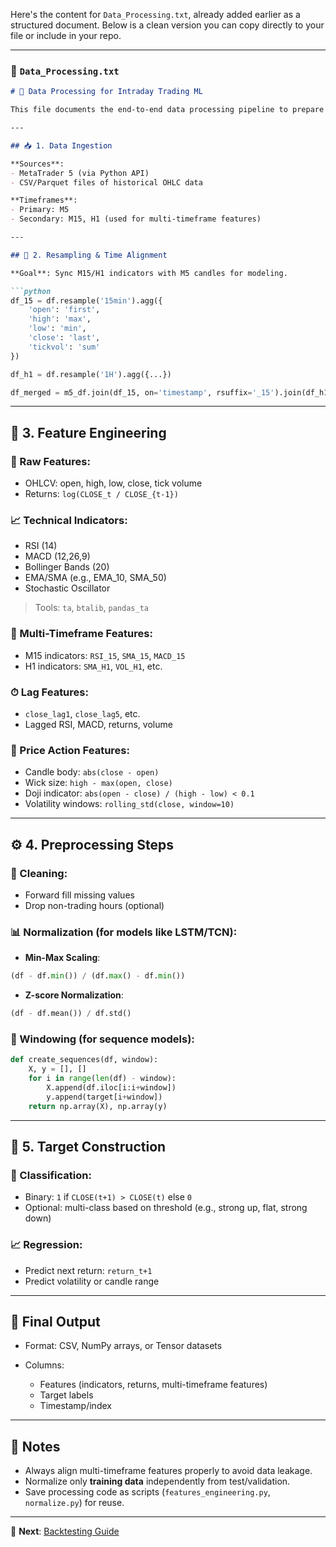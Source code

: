 
Here's the content for `Data_Processing.txt`, already added earlier as a structured document. Below is a clean version you can copy directly to your file or include in your repo.

---

### 📄 `Data_Processing.txt`

````markdown
# 🧼 Data Processing for Intraday Trading ML

This file documents the end-to-end data processing pipeline to prepare intraday financial time-series (M5, M15, H1) data for use in machine learning models.

---

## 📥 1. Data Ingestion

**Sources**:
- MetaTrader 5 (via Python API)
- CSV/Parquet files of historical OHLC data

**Timeframes**:
- Primary: M5
- Secondary: M15, H1 (used for multi-timeframe features)

---

## 🔄 2. Resampling & Time Alignment

**Goal**: Sync M15/H1 indicators with M5 candles for modeling.

```python
df_15 = df.resample('15min').agg({
    'open': 'first',
    'high': 'max',
    'low': 'min',
    'close': 'last',
    'tickvol': 'sum'
})

df_h1 = df.resample('1H').agg({...})

df_merged = m5_df.join(df_15, on='timestamp', rsuffix='_15').join(df_h1, on='timestamp', rsuffix='_h1')
````

---

## 🧪 3. Feature Engineering

### 🔢 Raw Features:

* OHLCV: open, high, low, close, tick volume
* Returns: `log(CLOSE_t / CLOSE_{t-1})`

### 📈 Technical Indicators:

* RSI (14)
* MACD (12,26,9)
* Bollinger Bands (20)
* EMA/SMA (e.g., EMA\_10, SMA\_50)
* Stochastic Oscillator

> Tools: `ta`, `btalib`, `pandas_ta`

### 🧩 Multi-Timeframe Features:

* M15 indicators: `RSI_15`, `SMA_15`, `MACD_15`
* H1 indicators: `SMA_H1`, `VOL_H1`, etc.

### ⏱ Lag Features:

* `close_lag1`, `close_lag5`, etc.
* Lagged RSI, MACD, returns, volume

### 🔀 Price Action Features:

* Candle body: `abs(close - open)`
* Wick size: `high - max(open, close)`
* Doji indicator: `abs(open - close) / (high - low) < 0.1`
* Volatility windows: `rolling_std(close, window=10)`

---

## ⚙️ 4. Preprocessing Steps

### 🧹 Cleaning:

* Forward fill missing values
* Drop non-trading hours (optional)

### 📊 Normalization (for models like LSTM/TCN):

* **Min-Max Scaling**:

```python
(df - df.min()) / (df.max() - df.min())
```

* **Z-score Normalization**:

```python
(df - df.mean()) / df.std()
```

### 🧱 Windowing (for sequence models):

```python
def create_sequences(df, window):
    X, y = [], []
    for i in range(len(df) - window):
        X.append(df.iloc[i:i+window])
        y.append(target[i+window])
    return np.array(X), np.array(y)
```

---

## 🎯 5. Target Construction

### 📍 Classification:

* Binary: `1` if `CLOSE(t+1) > CLOSE(t)` else `0`
* Optional: multi-class based on threshold (e.g., strong up, flat, strong down)

### 📈 Regression:

* Predict next return: `return_t+1`
* Predict volatility or candle range

---

## 📁 Final Output

* Format: CSV, NumPy arrays, or Tensor datasets
* Columns:

  * Features (indicators, returns, multi-timeframe features)
  * Target labels
  * Timestamp/index

---

## 🧠 Notes

* Always align multi-timeframe features properly to avoid data leakage.
* Normalize only **training data** independently from test/validation.
* Save processing code as scripts (`features_engineering.py`, `normalize.py`) for reuse.

---

🔗 **Next**: [Backtesting Guide](./3-Backtesting.md)

